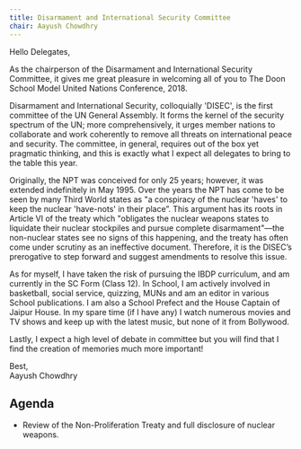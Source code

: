 ```yaml
---
title: Disarmament and International Security Committee
chair: Aayush Chowdhry
---
```


Hello Delegates,

As the chairperson of the Disarmament and International Security Committee, it gives me great pleasure in welcoming all of you to The Doon School Model United Nations Conference, 2018.

Disarmament and International Security, colloquially 'DISEC', is the first committee of the UN General Assembly. It forms the kernel of the security spectrum of the UN; more comprehensively, it urges member nations to collaborate and work coherently to remove all threats on international peace and security. The committee, in general, requires out of the box yet pragmatic thinking, and this is exactly what I expect all delegates to bring to the table this year.

Originally, the NPT was conceived for only 25 years; however, it was extended indefinitely in May 1995. Over the years the NPT has come to be seen by many Third World states as "a conspiracy of the nuclear 'haves' to keep the nuclear 'have-nots' in their place”. This argument has its roots in Article VI of the treaty which "obligates the nuclear weapons states to liquidate their nuclear stockpiles and pursue complete disarmament"—the non-nuclear states see no signs of this happening, and the treaty has often come under scrutiny as an ineffective document. Therefore, it is the DISEC’s prerogative to step forward and suggest amendments to resolve this issue.

As for myself, I have taken the risk of pursuing the IBDP curriculum, and am currently in the SC Form (Class 12). In School, I am actively involved in basketball, social service, quizzing, MUNs and am an editor in various School publications. I am also a School Prefect and the House Captain of Jaipur House. In my spare time (if I have any) I watch numerous movies and TV shows and keep up with the latest music, but none of it from Bollywood.

Lastly, I expect a high level of debate in committee but you will find that I find the creation of memories much more important!

Best,<br>
Aayush Chowdhry

## Agenda

- Review of the Non-Proliferation Treaty and full disclosure of nuclear weapons.
